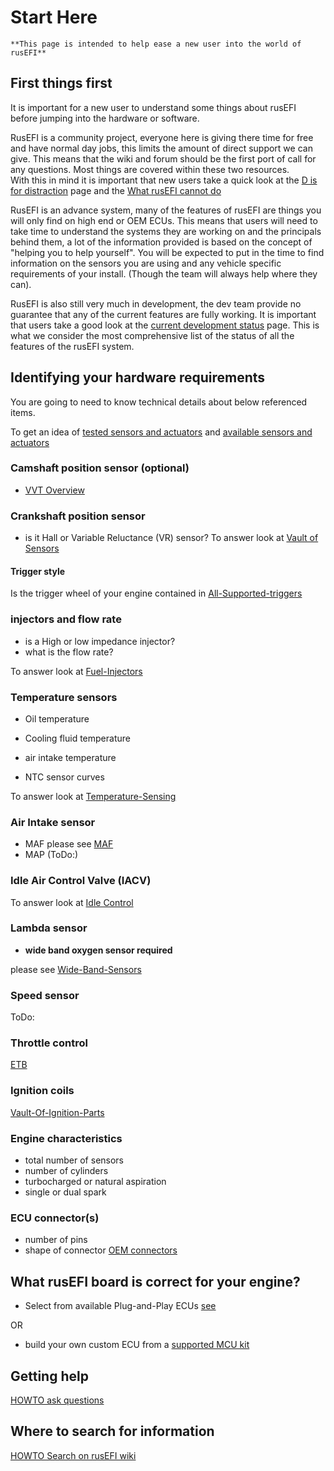 # Start Here

    **This page is intended to help ease a new user into the world of rusEFI**

## First things first

It is important for a new user to understand some things about rusEFI before jumping into the hardware or software.

RusEFI is a community project, everyone here is giving there time for free and have normal day jobs, this limits the amount of direct support we can give.
This means that the wiki and forum should be the first port of call for any questions. Most things are covered within these two resources.  
With this in mind it is important that new users take a quick look at the [D is for distraction](D-is-for-DISTRACTION) page and the [What rusEFI cannot do](What-rusEFI-Cannot-Do)

RusEFI is an advance system, many of the features of rusEFI are things you will only find on high end or OEM ECUs. This means that users will need to take time to understand the systems they are working on and the principals behind them, a lot of the information provided is based on the concept of "helping you to help yourself".
You will be expected to put in the time to find information on the sensors you are using and any vehicle specific requirements of your install. (Though the team will always help where they can).

RusEFI is also still very much in development, the dev team provide no guarantee that any of the current features are fully working. It is important that users take a good look at the [current development status](Dev-Status) page. This is what we consider the most comprehensive list of the status of all the features of the rusEFI system.

## Identifying your hardware requirements

You are going to need to know technical details about below referenced items.

To get an idea of [tested  sensors and actuators](rusEFI-project-Sensors.md)
and [available sensors and actuators](Pages-Sensors-and-Actuators.md)

### Camshaft position sensor (optional)

- [VVT Overview](VVT)

### Crankshaft position sensor

- is it Hall or Variable Reluctance (VR) sensor?
To answer look at [Vault of Sensors](Vault-Of-Sensors)

#### Trigger style

Is the trigger wheel of your engine contained in [All-Supported-triggers](All-Supported-Triggers)

### injectors and flow rate

- is a High or low impedance injector?
- what is the flow rate?

To answer look at [Fuel-Injectors](Fuel-Injectors.md)

### Temperature sensors

- Oil temperature
- Cooling fluid temperature
- air intake temperature

- NTC sensor curves

To answer look at [Temperature-Sensing](Temperature-Sensing)

### Air Intake sensor

- MAF please see [MAF](MAF)
- MAP (ToDo:)

### Idle Air Control Valve (IACV)

To answer look at [Idle Control](Idle-Control)

### Lambda sensor

- **wide band oxygen sensor required**

please see [Wide-Band-Sensors](Wide-Band-Sensors.md)

### Speed sensor

ToDo:

### Throttle control

[ETB](Electronic-Throttle-Body.md)

### Ignition coils

[Vault-Of-Ignition-Parts](Vault-Of-Ignition-Parts.md)

### Engine characteristics

- total number of sensors
- number of cylinders
- turbocharged or natural aspiration
- single or dual spark

### ECU connector(s)

- number of pins
- shape of connector
[OEM connectors](OEM-connectors.md)

## What rusEFI board is correct for your engine?

- Select from available Plug-and-Play ECUs [see](Vault-of-Pnp-Vehicle-Pages.md)

OR

- build your own custom ECU from a [supported MCU kit](stm32-readme)

## Getting help

[HOWTO ask questions](HOWTO-ask-questions)

## Where to search for information

[HOWTO Search on rusEFI wiki](HOWTO-Search-on-rusEFI-wiki)
